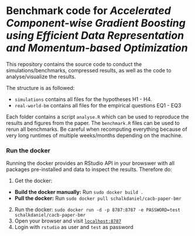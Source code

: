 # Benchmark code for _Accelerated Component-wise Gradient Boosting using Efficient Data Representation and Momentum-based Optimization_

This repository contains the source code to conduct the simulations/benchmarks, compressed results, as well as the code to analyse/visualize the results.

The structure is as followed:
- `simulations` contains all files for the hypotheses H1 - H4.
- `real-world-bm` contains all files for the empirical questions EQ1 - EQ3

Each folder contains a script `analyse.R` which can be used to reproduce the results and figures from the paper. The `benchmark.R` files can be used to rerun all benchmarks. Be careful when recomputing everything because of very long runtimes of multiple weeks/months depending on the machine.

### Run the docker

Running the docker provides an RStudio API in your browswer with all packages pre-installed and data to inspect the results. Therefore do:

1. Get the docker:
  - __Build the docker manually:__ Run `sudo docker build .`
  - __Pull the docker:__ Run `sudo docker pull schalkdaniel/cacb-paper-bmr`
2. Run the docker: `sudo docker run -d -p 8787:8787 -e PASSWORD=test schalkdaniel/cacb-paper-bmr`
3. Open your browser and visit [`localhost:8787`](localhost:8787)
4. Login with `rstudio` as user and `test` as password
